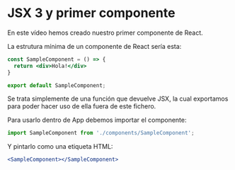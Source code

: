 # JSX 3 y primer componente

En este vídeo hemos creado nuestro primer componente de React.

La estrutura mínima de un componente de React sería esta:

```jsx
const SampleComponent = () => {
  return <div>Hola!</div>
}

export default SampleComponent;
```

Se trata simplemente de una función que devuelve JSX, la cual exportamos para poder hacer uso de ella fuera de este fichero. 

Para usarlo dentro de App debemos importar el componente:

```jsx
import SampleComponent from './components/SampleComponent';
```

Y pintarlo como una etiqueta HTML:

```jsx
<SampleComponent></SampleComponent>
```
